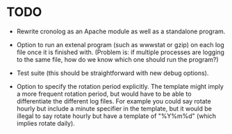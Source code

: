# TODO

* Rewrite cronolog as an Apache module as well as a standalone program.

* Option to run an extenal program (such as wwwstat or gzip) on each
  log file once it is finished with.
  (Problem is: if multiple processes are logging to the same file, how
  do we know which one should run the program?)

* Test suite (this should be straightforward with new debug options).

* Option to specify the rotation period explicitly.  The template might
  imply a more frequent rotation period, but would have to be able to
  differentiate the different log files.  For example you could say
  rotate hourly but include a minute specifier in the template, but it
  would be illegal to say rotate hourly but have a template of
  "%Y%m%d" (which implies rotate daily).
